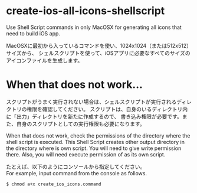 # create-ios-all-icons-shellscript

Use Shell Script commands in only MacOSX for generating all icons that need to build iOS app.

MacOSXに最初から入っているコマンドを使い、1024x1024（または512x512）サイズから、
シェルスクリプトを使って、iOSアプリに必要なすべてのサイズのアイコンファイルを生成します。

# When that does not work...

スクリプトがうまく実行されない場合は、シェルスクリプトが実行されるディレクトリの権限を確認してください。
スクリプトは、自身のいるディレクトリ内に「出力」ディレクトリを新たに作成するので、
書き込み権限が必要です。また、自身のスクリプトとしての実行権限も必要になります。

When that does not work, check the permissions of the directory where the shell script is executed.
This Shell Script creates other output directory in the directory where is own script.
You will need to give write permission there. Also, you will need execute permission of as its own script.

たとえば、以下のようにコンソールから指定してください。    
For example, input command from the console as follows.

```sh
$ chmod a+x create_ios_icons.command
```

